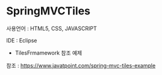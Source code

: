 # SpringMVCTiles

사용언어 : HTML5, CSS, JAVASCRIPT

IDE : Eclipse

* TilesFrmamework 참조 예제

참조 : https://www.javatpoint.com/spring-mvc-tiles-example
